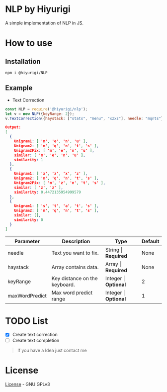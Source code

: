 # NLP by Hiyurigi
A simple implementation of NLP in JS.

# How to use
## Installation
```
npm i @hiyurigi/NLP
```
## Example
- Text Correction
``` js
const NLP = require('@hiyurigi/nlp');
let v = new NLP({keyRange: 2});
v.TextCorrection({haystack: ["stats", "menu", "xzxz"], needle: "mqnts"});
```
```json
Output:
[
  {
    Unigram1: [ 'm', 'e', 'n', 'u' ],
    Unigram2: [ 'm', 'q', 'n', 't', 's' ],
    Unigram2Fix: [ 'm', 'e', 'n', 'u' ],
    similar: [ 'm', 'e', 'n', 'u' ],
    similarity: 1
  },
  {
    Unigram1: [ 'x', 'z', 'x', 'z' ],
    Unigram2: [ 'm', 'q', 'n', 't', 's' ],
    Unigram2Fix: [ 'm', 'z', 'n', 't', 's' ],
    similar: [ 'z', 'z' ],
    similarity: 0.4472135954999579
  },
  {
    Unigram1: [ 's', 't', 'a', 't', 's' ],
    Unigram2: [ 'm', 'q', 'n', 't', 's' ],
    similar: [],
    similarity: 0
  }
]
```
|Parameter|Description|Type|Default|
|---------|-----------|----|-------|
|needle| Text you want to fix.| String \| **Required** | None |
|haystack| Array contains data.| Array \| **Required**| None |
|keyRange| Key distance on the keyboard.| Integer \| **Optional** | 2 |
|maxWordPredict| Max word predict range | Integer \| **Optional** | 1 |

# TODO List
- [x] Create text correction
- [ ] Create text completion

> If you have a Idea just contact me

# License
[License](COPYING) - GNU GPLv3
